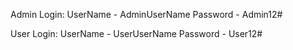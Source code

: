 Admin Login:
UserName - AdminUserName
Password - Admin12#

User Login:
UserName - UserUserName
Password - User12#